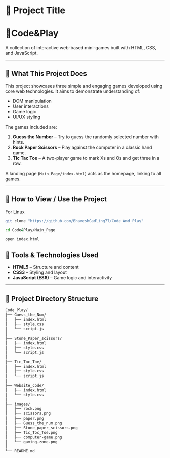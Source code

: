 
# 📌 Project Title
# 🎯Code&Play
 A collection of interactive web-based mini-games built with HTML, CSS, and JavaScript.

---

## 🎯 What This Project Does

This project showcases three simple and engaging games developed using core web technologies. It aims to demonstrate understanding of:

- DOM manipulation
- User interactions
- Game logic
- UI/UX styling

The games included are:

1. **Guess the Number** – Try to guess the randomly selected number with hints.
2. **Rock Paper Scissors** – Play against the computer in a classic hand game.
3. **Tic Tac Toe** – A two-player game to mark Xs and Os and get three in a row.

A landing page (`Main_Page/index.html`) acts as the homepage, linking to all games.

---

## 🧭 How to View / Use the Project
For Linux
```sh
git clone "https://github.com/BhaveshGadling77/Code_And_Play"
```
```sh
cd Code&Play/Main_Page
```
```sh
open index.html
```
## 🧩 Tools & Technologies Used

- **HTML5** – Structure and content
- **CSS3** – Styling and layout
- **JavaScript (ES6)** – Game logic and interactivity

---

## 📁 Project Directory Structure

```bash
Code_Play/
├── Guess_the_Num/
│   ├── index.html
│   ├── style.css
│   └── script.js
│
├── Stone_Paper_scissors/
│   ├── index.html
│   ├── style.css
│   └── script.js
│
├── Tic_Toc_Toe/
│   ├── index.html
│   ├── style.css
│   └── script.js
│
├── Website_code/
│   ├── index.html
│   └── style.css
│
├── images/
│   ├── rock.png
│   ├── scissors.png
│   ├── paper.png
│   ├── Guess_the_num.png
│   ├── Stone_paper_scissors.png
│   ├── Tic_Toc_Toe.png
│   ├── computer-game.png
│   └── gaming-zone.png
│
└── README.md
